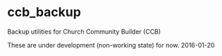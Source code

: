# ccb_backup
Backup utilities for Church Community Builder (CCB)

These are under development (non-working state) for now.  2016-01-20

